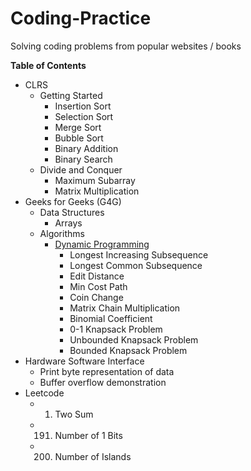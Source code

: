 # Coding-Practice
Solving coding problems from popular websites / books


**Table of Contents**

* CLRS
	* Getting Started
		* Insertion Sort
		* Selection Sort
		* Merge Sort
		* Bubble Sort
		* Binary Addition
		* Binary Search
	* Divide and Conquer
		* Maximum Subarray
		* Matrix Multiplication
* Geeks for Geeks (G4G)
	* Data Structures
		* Arrays
	* Algorithms
		* [Dynamic Programming](http://www.geeksforgeeks.org/fundamentals-of-algorithms/#DynamicProgramming)
			* Longest Increasing Subsequence
			* Longest Common Subsequence
			* Edit Distance
			* Min Cost Path
			* Coin Change
			* Matrix Chain Multiplication
			* Binomial Coefficient
			* 0-1 Knapsack Problem
			* Unbounded Knapsack Problem
			* Bounded Knapsack Problem
* Hardware Software Interface
	* Print byte representation of data
	* Buffer overflow demonstration
* Leetcode
	* 1. Two Sum
	* 191. Number of 1 Bits
	* 200. Number of Islands